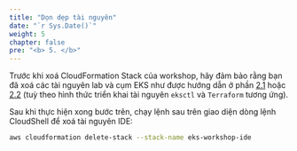 ```yaml
---
title: "Dọn dẹp tài nguyên"
date: "`r Sys.Date()`"
weight: 5
chapter: false
pre: "<b> 5. </b>"
---
```


Trước khi xoá CloudFormation Stack của workshop, hãy đảm bảo rằng bạn đã xoá các tài nguyên lab và cụm EKS như được hướng dẫn ở phần [2.1](../../2-Prerequiste/2.1-eksctl/) hoặc [2.2](../../2-Prerequiste/2.2-terraform/) (tuỳ theo hình thức triển khai tài nguyên `eksctl` và `Terraform` tương ứng).

Sau khi thực hiện xong bước trên, chạy lệnh sau trên giao diện dòng lệnh CloudShell để xoá tài nguyên IDE:

```bash
aws cloudformation delete-stack --stack-name eks-workshop-ide
```
